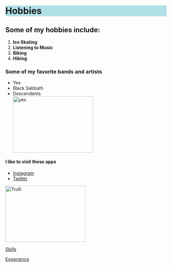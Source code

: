 <!DOCTYPE html>
<html>
  <head>
<h1 style="background-color:powderblue;">Hobbies</h1>
  </head>
  <body>
<h2>Some of my hobbies include:</h2>
<ol>
  <li><b>Ice Skating</b></li>
  <li><b>Listening to Music</b></li>
  <li><b>Biking</b></li>
  <li><b>Hiking</b></li>
</ol>

<h3>Some of my favorite bands and artists</h3>
<ul>
  <li>Yes</li>
  <li>Black Sabbath</li>
  <li>Descendents</li>
  <img src="https://encrypted-tbn2.gstatic.com/images?q=tbn:ANd9GcRRKYXwNNcp-JXaA4gH4BO9RrX6RPrXXrvETCwll4P32e5Z64LWETS2TVqUa9xQC2uYZkkmC19BCl3kPYvXNWsGTQjts-lFIJv5eBNNNFk" alt="yes" width="250" height="176">
</ul>

<h4>I like to visit these apps</h4>
  <ul>
<li><a href="https://www.instagram.com/">Instagram</a></li>
<li><a href="https://www.twitter.com">Twitter</a></li>
</ul>
 <img src="https://upload.wikimedia.org/wikipedia/commons/9/95/Instagram_logo_2022.svg" alt="Trulli" width="250" height="176">
  <p><a href="./Skills.md">Skills</a></p>
  <p><a href="./Experience.md">Experience</a></p>
  
  </body>
</html>
